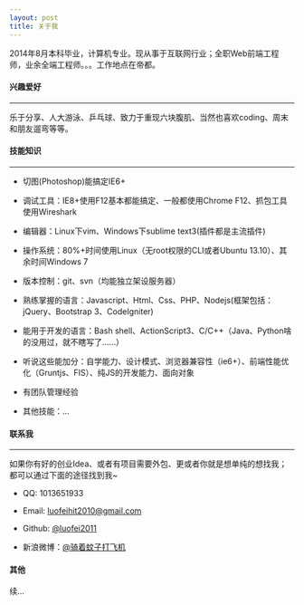```yaml
---
layout: post
title: 关于我
---
```


2014年8月本科毕业，计算机专业。现从事于互联网行业；全职Web前端工程师，业余全端工程师。。。工作地点在帝都。

#### 兴趣爱好
---------------------

乐于分享、人大游泳、乒乓球、致力于重现六块腹肌、当然也喜欢coding、周末和朋友遛弯等等。

#### 技能知识
---------------------

+ 切图(Photoshop)能搞定IE6+

+ 调试工具：IE8+使用F12基本都能搞定、一般都使用Chrome F12、抓包工具使用Wireshark

+ 编辑器：Linux下vim、Windows下sublime text3(插件都是主流插件)

+ 操作系统：80%+时间使用Linux（无root权限的CLI或者Ubuntu 13.10）、其余时间Windows 7

+ 版本控制：git、svn（均能独立架设服务器）

+ 熟练掌握的语言：Javascript、Html、Css、PHP、Nodejs(框架包括：jQuery、Bootstrap 3、CodeIgniter)

+ 能用于开发的语言：Bash shell、ActionScript3、C/C++（Java、Python啥的没用过，就不瞎写了……）

+ 听说这些能加分：自学能力、设计模式、浏览器兼容性（ie6+）、前端性能优化（Gruntjs、FIS）、纯JS的开发能力、面向对象

+ 有团队管理经验

+ 其他技能：...

#### 联系我
---------------------
>
如果你有好的创业Idea、或者有项目需要外包、更或者你就是想单纯的想找我；都可以通过下面的途径找到我~

+ QQ: 1013651933

+ Email: luofeihit2010@gmail.com

+ Github: [@luofei2011](https://github.com/luofei2011)

+ 新浪微博：[@骑着蚊子打飞机](http://weibo.com/luofeihit2010)

#### 其他

续...
